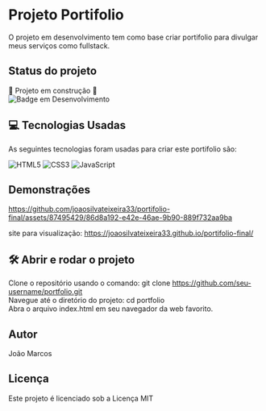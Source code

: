 
# Projeto Portifolio

O projeto em desenvolvimento tem como base criar portifolio para divulgar meus serviços como fullstack.

## Status do projeto
:construction: Projeto em construção :construction:<br/>
![Badge em Desenvolvimento](http://img.shields.io/static/v1?label=STATUS&message=EM%20DESENVOLVIMENTO&color=GREEN&style=for-the-badge)


##  💻  Tecnologias Usadas
As seguintes tecnologias foram usadas para criar este portifolio são:

![HTML5](https://img.shields.io/badge/html5-%23E34F26.svg?style=for-the-badge&logo=html5&logoColor=white) 
![CSS3](https://img.shields.io/badge/css3-%231572B6.svg?style=for-the-badge&logo=css3&logoColor=white) 
![JavaScript](https://img.shields.io/badge/javascript-%23323330.svg?style=for-the-badge&logo=javascript&logoColor=%23F7DF1E) 

## Demonstrações
https://github.com/joaosilvateixeira33/portifolio-final/assets/87495429/86d8a192-e42e-46ae-9b90-889f732aa9ba

site para visualização: https://joaosilvateixeira33.github.io/portifolio-final/

## 🛠️ Abrir e rodar o projeto

Clone o repositório usando o comando: git clone https://github.com/seu-username/portfolio.git<br/>
Navegue até o diretório do projeto: cd portfolio<br/>
Abra o arquivo index.html em seu navegador da web favorito.

## Autor
João Marcos

## Licença
Este projeto é licenciado sob a Licença MIT
